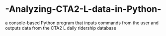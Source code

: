 # -Analyzing-CTA2-L-data-in-Python-
a console-based Python program that inputs commands from the user and outputs data from the CTA2 L daily ridership database
